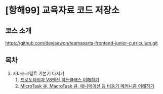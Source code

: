 # [항해99] 교육자료 코드 저장소

## 코스 소개

https://github.com/devjaewon/teamsparta-frontend-junior-curriculum.git

## 목차

1. 자바스크립트 기본기 다지기
    1. [프로토타입과 V8엔진 히든클래스 이해하기](./chapters/chapter1/a.js)
    2. [MicroTask 큐, MacroTask 큐, 애니메이션 등 비동기 메커니즘 이해하기](./chapters/chapter1/b.js)
